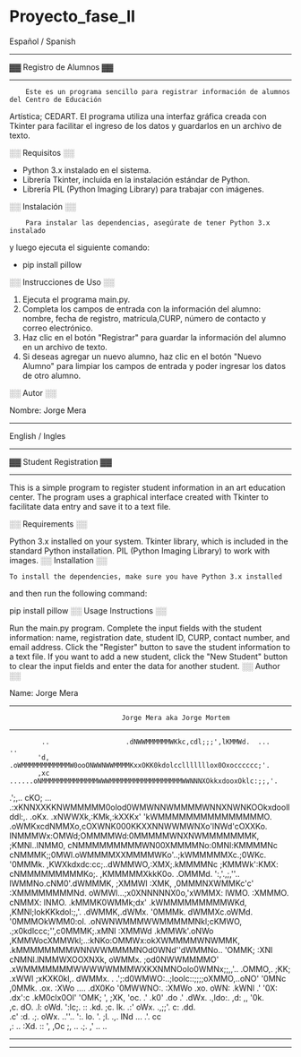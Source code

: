 # Proyecto_fase_II

Español / Spanish

---------------------------------------------------------------------------------------------------

▓▓ Registro de Alumnos ▓▓

---------------------------------------------------------------------------------------------------

        Este es un programa sencillo para registrar información de alumnos del Centro de Educación 
Artística; CEDART. El programa utiliza una interfaz gráfica creada con Tkinter para facilitar
el ingreso de los datos y guardarlos en un archivo de texto.


░░ Requisitos ░░ 

* Python 3.x instalado en el sistema.
* Librería Tkinter, incluida en la instalación estándar de Python.
* Librería PIL (Python Imaging Library) para trabajar con imágenes.


░░ Instalación ░░ 

        Para instalar las dependencias, asegúrate de tener Python 3.x instalado 
y luego ejecuta el siguiente comando:

* pip install pillow


░░ Instrucciones de Uso ░░ 

1. Ejecuta el programa main.py.
2. Completa los campos de entrada con la información del alumno: nombre, fecha de registro,
        matrícula,CURP, número de contacto y correo electrónico.
3. Haz clic en el botón "Registrar" para guardar la información del alumno en un archivo de texto.
4. Si deseas agregar un nuevo alumno, haz clic en el botón "Nuevo Alumno" para limpiar los campos de 
        entrada y poder ingresar los datos de otro alumno.



░░ Autor ░░ 

Nombre: Jorge Mera


___________________________________________________________________________________________________



English / Ingles

---------------------------------------------------------------------------------------------------

▓▓ Student Registration ▓▓

---------------------------------------------------------------------------------------------------


This is a simple program to register student information in an art education center. 
The program uses a graphical interface created with Tkinter to facilitate data entry and save 
it to a text file.


░░ Requirements ░░

Python 3.x installed on your system.
Tkinter library, which is included in the standard Python installation.
PIL (Python Imaging Library) to work with images.
░░ Installation ░░


    To install the dependencies, make sure you have Python 3.x installed 
and then run the following command:

pip install pillow
░░ Usage Instructions ░░

Run the main.py program.
Complete the input fields with the student information: name, registration date, student ID,
CURP, contact number, and email address.
Click the "Register" button to save the student information to a text file.
If you want to add a new student, click the "New Student" button to clear the input fields and
enter the data for another student.
░░ Author ░░

Name: Jorge Mera


___________________________________________________________________________________________________

                                Jorge Mera aka Jorge Mortem

---------------------------------------------------------------------------------------------------



            ..                   .dNWWMMMMMMWKkc,cdl;;;',lKMMWd.  ...               ..   
           'd,                  .oWMMMMMMMMMMMMW0ooONWWNWWMMMMKxxOKK0kdolcclllllllox0Oxocccccc;'.
           ,xc             ......oNMMMMMMMMMMMMMMWWWMMMMMMMMMMMMMMMMMMWWNNNXOkkxdooxOklc:;;,'.
   .';,..  cKO;  ...    .:xKNNXXKKNWMMMMM0olod0WMWNNWMMMMWNNXNWNKOOkxdoollddl:,.  .oKx.
  .xNWWXk,:KMk,:kXXKx' 'kWMMMMMMMMMMMMMMMO.  .oWMKxcdNMMXo,cOXWNK000KKXXNNWWMWNXo'lNWd'cOXXKo.
  lNMMMWx:OMWd;OMMMMWd:0MMMMMWNXNWMMMMMMMK,  ;KMNl..lNMM0, cNMMMMMMMMMWN00XMMMMNo:0MNl:KMMMMNc      
  cNMMMK;;0MWl.oWMMMMXXMMMMWKo'..;kWMMMMMXc.;0WKc. '0MMMk. ,KWXkdxdc:cc;..dWMMWO,:XMX;.kMMMMNc
  ;KMMWk':KMX: cNMMMMMMMMMKo;.    ,KMMMMMXkkK0o.   .OMMMd.  ':,'.,;,''..  lWMMNo.cNM0'.dWMMMK,
  ;XMMWl :XMK, ,0MMMNXWMMKc'c'    :XMMMMMMMMNd.     oWMWl...;x0XNNNNNX0o,'xWMMX: lWMO. :XMMMO.
  cNMMX: lNMO. .kMMMK0WMMk;dx'   .kWMMMMMMMMMWKd,   ,KMNl;lokKKkdol:;,'. .dWMMK,.dWMx. '0MMMk.
  dWMMXc.oWMd. '0MMMOkWMM0:ol.  .oNWNWMMMWWMMMMMNkl;cKMWO, .;x0kdlccc;'',c0MMMK;.xMNl  :XMMWd
 .kMMWk'.oNWo  ,KMMWocXMMWkl;..:kNKo:OMMWx:okXWMMMMWNWMMK, .kMMMMMMMMWNNWWMMMMNOd0WNd''dWMMNo..
 'OMMK;  :XNl   cNMNl.lNMMWXOOXNXk,  oWMMx.  ;od0NWWMMMMO' .xWMMMMMMMWWWWWMMMWXKXNMNOolo0WMNx;;,,'..
 .OMMO,. ;KK;   .xWWl  ;xKXK0kl,.    dWMMx.  .  .';:d0WMWO:..;loolc::;;;;oXMMO,..oNO'   '0MNc       
 ,0MMk.  .ox.    :XWo    ....       .dX0Ko           '0MWWNO:.           :XMWo   .xo.    oWN:
 .kWNl    .'     '0X:               .dx':c           .kM0clx0Ol'         'OMK;    ',     ;XK,
  'oc.    .'     .k0'               .do .'           .dWx.  .,ldo:.       ,d:     ,,     '0k.       
          ,c.     dO.               .l:               oWd.      ':lc;.            ::     .kd.
          ;c.     lk.               .:'               oWx.         .,;;'.         c:     .dd.       
          .c'     :d.               .;.               oWx.            ..''..      ':.     lo.
           '.     ;l.               .,.               lNd                 ...     .'.     cc        
                  ,:                ..                :Xd.                                ::
                  ',                                  ,Oc                                 ;,
                  ..                                  .;.                                 ,'
                  ..                                                                      ..


---------------------------------------------------------------------------------------------------
___________________________________________________________________________________________________